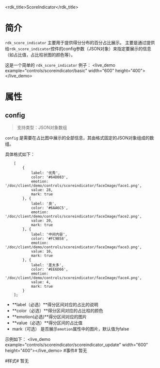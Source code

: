 <rdk_title>ScoreIndicator</rdk_title>


# 简介 #

`rdk_score_indicator` 主要用于提供得分分布的百分占比展示。
主要是通过提供给`rdk_score_indicator`控件的config参数（JSON对象）来指定要展示的信息（如占比值，占比柱状图的颜色等）。

这是一个简单的 `rdk_score_indicator` 例子：
<live_demo example="controls/scoreindicator/basic" width="600" height="400"></live_demo>


# 属性 #

## config ##
> 支持类型：JSON对象数组

`config` 是需要在占比图中展示的全部信息，其由格式固定的JSON对象组成的数组。

具体格式如下：


		[
			{
                label: '优秀',
                color: '#64D083',
                emotion: '/doc/client/demo/controls/scoreindicator/faceImage/face1.png',
                value: 28,
                mark: true
            }, {
                label: '良',
                color: '#6AA6C5',
                emotion: '/doc/client/demo/controls/scoreindicator/faceImage/face2.png',
                value: 20,
                mark: true
            }, {
                label: '中间内容',
                color: '#FC9B58',
                emotion: '/doc/client/demo/controls/scoreindicator/faceImage/face3.png',
                value: 16,
                mark: true
            }, {
                label: '差太多',
                color: '#EE6D66',
                emotion: '/doc/client/demo/controls/scoreindicator/faceImage/face4.png',
                value: 4,
                mark: true
    		}
		];

- **label（必选）**得分区间对应的占比的说明
- **color（必选）**得分区间对应的占比柱的颜色
- **emotion(必选)**得分区间对应的图片 
- **value（必选）**得分区间的占比值
- mark（可选） 是否展示`emotion`属性中的图片，默认值为false

示例如下：
<live_demo example="controls/scoreindicator/scoreindicator_update" width="600" height="400"></live_demo>
#事件#
暂无

#样式#
暂无


